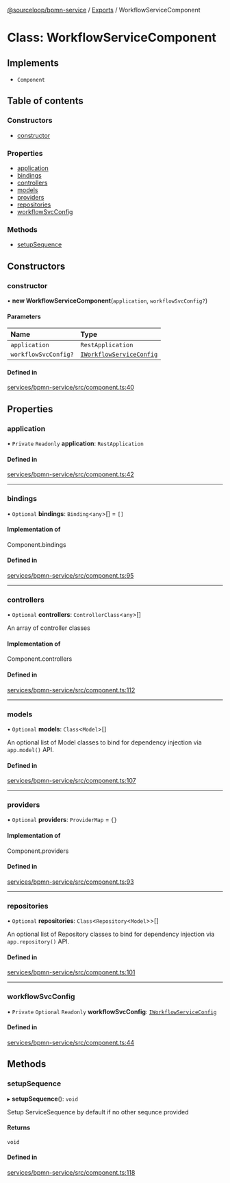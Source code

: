 [@sourceloop/bpmn-service](../README.md) / [Exports](../modules.md) / WorkflowServiceComponent

# Class: WorkflowServiceComponent

## Implements

- `Component`

## Table of contents

### Constructors

- [constructor](WorkflowServiceComponent.md#constructor)

### Properties

- [application](WorkflowServiceComponent.md#application)
- [bindings](WorkflowServiceComponent.md#bindings)
- [controllers](WorkflowServiceComponent.md#controllers)
- [models](WorkflowServiceComponent.md#models)
- [providers](WorkflowServiceComponent.md#providers)
- [repositories](WorkflowServiceComponent.md#repositories)
- [workflowSvcConfig](WorkflowServiceComponent.md#workflowsvcconfig)

### Methods

- [setupSequence](WorkflowServiceComponent.md#setupsequence)

## Constructors

### constructor

• **new WorkflowServiceComponent**(`application`, `workflowSvcConfig?`)

#### Parameters

| Name | Type |
| :------ | :------ |
| `application` | `RestApplication` |
| `workflowSvcConfig?` | [`IWorkflowServiceConfig`](../interfaces/IWorkflowServiceConfig.md) |

#### Defined in

[services/bpmn-service/src/component.ts:40](https://github.com/sourcefuse/loopback4-microservice-catalog/blob/b93c60ac7/services/bpmn-service/src/component.ts#L40)

## Properties

### application

• `Private` `Readonly` **application**: `RestApplication`

#### Defined in

[services/bpmn-service/src/component.ts:42](https://github.com/sourcefuse/loopback4-microservice-catalog/blob/b93c60ac7/services/bpmn-service/src/component.ts#L42)

___

### bindings

• `Optional` **bindings**: `Binding`<`any`\>[] = `[]`

#### Implementation of

Component.bindings

#### Defined in

[services/bpmn-service/src/component.ts:95](https://github.com/sourcefuse/loopback4-microservice-catalog/blob/b93c60ac7/services/bpmn-service/src/component.ts#L95)

___

### controllers

• `Optional` **controllers**: `ControllerClass`<`any`\>[]

An array of controller classes

#### Implementation of

Component.controllers

#### Defined in

[services/bpmn-service/src/component.ts:112](https://github.com/sourcefuse/loopback4-microservice-catalog/blob/b93c60ac7/services/bpmn-service/src/component.ts#L112)

___

### models

• `Optional` **models**: `Class`<`Model`\>[]

An optional list of Model classes to bind for dependency injection
via `app.model()` API.

#### Defined in

[services/bpmn-service/src/component.ts:107](https://github.com/sourcefuse/loopback4-microservice-catalog/blob/b93c60ac7/services/bpmn-service/src/component.ts#L107)

___

### providers

• `Optional` **providers**: `ProviderMap` = `{}`

#### Implementation of

Component.providers

#### Defined in

[services/bpmn-service/src/component.ts:93](https://github.com/sourcefuse/loopback4-microservice-catalog/blob/b93c60ac7/services/bpmn-service/src/component.ts#L93)

___

### repositories

• `Optional` **repositories**: `Class`<`Repository`<`Model`\>\>[]

An optional list of Repository classes to bind for dependency injection
via `app.repository()` API.

#### Defined in

[services/bpmn-service/src/component.ts:101](https://github.com/sourcefuse/loopback4-microservice-catalog/blob/b93c60ac7/services/bpmn-service/src/component.ts#L101)

___

### workflowSvcConfig

• `Private` `Optional` `Readonly` **workflowSvcConfig**: [`IWorkflowServiceConfig`](../interfaces/IWorkflowServiceConfig.md)

#### Defined in

[services/bpmn-service/src/component.ts:44](https://github.com/sourcefuse/loopback4-microservice-catalog/blob/b93c60ac7/services/bpmn-service/src/component.ts#L44)

## Methods

### setupSequence

▸ **setupSequence**(): `void`

Setup ServiceSequence by default if no other sequnce provided

#### Returns

`void`

#### Defined in

[services/bpmn-service/src/component.ts:118](https://github.com/sourcefuse/loopback4-microservice-catalog/blob/b93c60ac7/services/bpmn-service/src/component.ts#L118)

